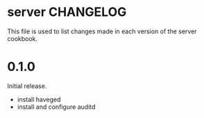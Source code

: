 # server CHANGELOG

This file is used to list changes made in each version of the server cookbook.

# 0.1.0

Initial release.

- install haveged
- install and configure auditd

